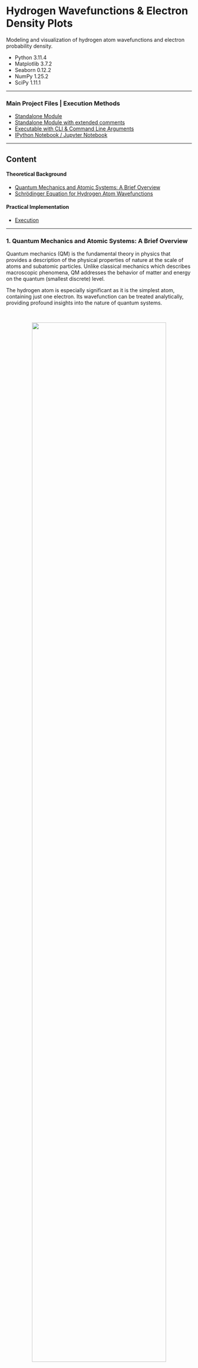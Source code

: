 # Hydrogen Wavefunctions & Electron Density Plots

Modeling and visualization of hydrogen atom wavefunctions and 
electron probability density.

* Python 3.11.4
* Matplotlib 3.7.2
* Seaborn 0.12.2
* NumPy 1.25.2
* SciPy 1.11.1

---
### Main Project Files | Execution Methods
* [Standalone Module](hydrogen_wavefunction.py)
* [Standalone Module with extended comments](hydrogen_wavefunction_annotated.py)
* [Executable with CLI & Command Line Arguments](hydrogen_wavefunction_cli.py)
* [IPython Notebook / Jupyter Notebook](hydrogen_wavefunction_notebook.ipynb)
---

## Content
#### Theoretical Background
* [Quantum Mechanics and Atomic Systems: A Brief Overview](#1-quantum-mechanics-and-atomic-systems-a-brief-overview)
* [Schrödinger Equation for Hydrogen Atom Wavefunctions](#2-schrödinger-equation-for-hydrogen-atom-wavefunctions)
  
#### Practical Implementation
* [Execution](#execution)

---

### 1. Quantum Mechanics and Atomic Systems: A Brief Overview

Quantum mechanics (QM) is the fundamental theory in physics that provides a 
description of the physical properties of nature at the scale of atoms and subatomic particles. 
Unlike classical mechanics which describes macroscopic phenomena, QM addresses the behavior 
of matter and energy on the quantum (smallest discrete) level.

The hydrogen atom is especially significant as it is the simplest atom, containing just one electron. 
Its wavefunction can be treated analytically, providing profound insights into the nature of quantum systems.

<br>

<p align='center'>
  <img src='img/hydrogen_probability_densities.png' width=85% />
</p>
<p align='center'>
    <i>Electron probability density for hydrogen atom orbitals shown as cross-sections</i>
</p>

---

#### 1.1 Wavefunctions

A wavefunction, often denoted as ($\psi$), represents the quantum state of a particle in a system. 
It provides information about the probability amplitude of position and momentum states of the particle. 



#### 1.2 Electron Density | Probability Density

The square magnitude of the wavefunction $|\psi|^2$, gives the probability density for 
the particle's position in space. For an electron in an atom, it describes the spatial distribution 
of the probability of locating the electron.



#### 1.3 Atomic Orbitals

These are mathematical functions that describe the wave-like 
behavior of either one electron or a pair of electrons in an atom. These 
functions can be used to determine the probability of finding an 
electron in any specific region around the atom's nucleus.

<br>

<p align='center'>
    <img src='https://github.com/ssebastianmag/hydrogen-wavefunctions/blob/edda6d746cbe2163f2e92e1191126d0fe7d6488a/img/(3%2C2%2C1)%5Blt%5D.png' width=50% />
</p>
<p align='center'>
    <i>Electron density plot showing regions of varying electron probability</i>
</p>

---

#### 1.4 Quantum Numbers

We can describe quantum numbers as a set of numerical values that provide a complete 
description of a quantum particle's state. 
For electrons in an atom, there are typically four quantum numbers:
<br>

- Principal quantum number ($n$): `( 1 <= n )`<br>
Represents the electron's energy level and relative size of the orbital.


- Azimuthal quantum number ($l$): `( 0 <= l <= n-1 )`<br>
Relates to the shape of the atomic orbital.


- Magnetic quantum number ($m_l$): `( -l <= m <= l )`<br>
Specifies the orientation of the orbital in space.


- Spin quantum number ($m_s$): `( +1/2 or -1/2 )`<br>
Describes the electron's intrinsic spin.

<br>

> [!NOTE]
> In the hydrogen atom, or any atom with a single electron (like ionized helium, lithium, etc.), 
the electron's spin doesn't interact with anything else to affect its spatial distribution.
> 
> For our specific application with the hydrogen atom, we will focus on the first three quantum numbers. 
As the electron's spin doesn't influence the shape or 
distribution of the electron cloud.

---

### 2. Schrödinger Equation for Hydrogen Atom Wavefunctions

The Schrödinger equation serves as the foundation of quantum mechanics,
it is a differential equation that determines the wavefunctions of a quantum system. 
For the hydrogen atom, we use the following representation of the time-independent Schrödinger equation:

$\large \hat{H} \psi = E \psi$

$H$ is the Hamiltonian operator, which represents the total energy (kinetic + potential) of the system, 
and $E$ is the total energy of the system.

Given the spherical symmetry of the hydrogen atom, we may express it in terms of 
spherical coordinates $(r, \theta, \varphi)$ instead of rectangular coordinates $(x, y, z)$. 
Where $r$ is the radial coordinate, $\theta$ is the polar angle (relative to the vertical z-axis), 
and $\varphi$ is the azimuthal angle (relative to the x-axis).

<p align='center'>
  <img src='img/coordinate_system.png' width=38% />
</p>
<p align='center'>
    <i>Relationship between the spherical and rectangular coordinate systems</i>
</p>

The wavefunction $\psi(r, \theta, \varphi)$ can be represented as a product of radial and angular functions:

$\large \psi(r, \theta, \varphi) = R(r) Y(\theta, \varphi)$

When the Hamiltonian is expressed in spherical coordinates, it contains both radial and angular parts.
By substituting this into the Schrödinger equation, we separate the equation into two parts: 
one that depends only on $r$ (the radial part) and another that depends on $\theta$ and $\varphi$ (the angular part).

---

#### 2.1 Radial Component

$\large R_{n \ell}(r) = \sqrt{\left( \frac{2}{n a_0} \right)^3 \frac{(n-\ell-1)!}{2n(n+\ell)!}} e^{-\frac{r}{n a_0}} \left( \frac{2r}{n a_0} \right)^{\ell} L_{n-\ell-1}^{2\ell+1}\left(\frac{2r}{n a_0}\right)$

The radial wavefunction gives us information about the probability
distribution of the electron as a function of distance $r$ from the 
nucleus. Its form encompasses three major terms:

**2.1.1 Exponential Decay**: Signifies the probability decay of finding an 
electron as we move away from the nucleus. Here, $a_0$ is the Bohr 
radius which sets a characteristic scale for atomic dimensions:

$\large e^{-\frac{r}{n a_0}}$

<br>

**2.1.2 Power term**: Dictates how the probability changes with $r$. 
The azimuthal quantum number $\ell$ plays a significant role in determining 
the number of nodes in the radial distribution:

$\large \left( \frac{2r}{n a_0} \right)^{\ell}$

<br>

**2.1.3 Associated Laguerre Polynomials**: These polynomials contribute to the finer structure of the radial part, 
especially defining nodes (regions where the probability is zero):

$\large L_{n-\ell-1}^{2\ell+1}\left(\frac{2r}{n a_0}\right)$

---

#### 2.2 Angular Component

$\large Y_{\ell}^{m}(\theta, \varphi) = (-1)^m \sqrt{\frac{(2\ell+1)}{4\pi}\frac{(\ell-m)!}{(\ell+m)!}} P_{\ell}^{m}(\cos\theta) e^{im\varphi}$

The angular wavefunction yields the spherical harmonics, which gives the angular dependence of the wavefunction in 
terms of the polar ($\theta$) and azimuthal ($\varphi$) angles.

These spherical harmonics provide a detailed account of the shapes and orientations of atomic orbitals,
characterizing how electron probability distributions are spread out in space. 
It has two components:

**2.2.1 Associated Legendre Polynomials**: These dictate the shape of the orbital in the polar ($\theta$) direction,
helping to define the characteristic shapes (s, p, d, etc.) we often associate with atomic orbitals:

$\large P_{\ell}^{m}(\cos\theta)$

<br>

**2.2.2 Exponential Azimuthal Term**: This term provides the orientation of the orbital in the azimuthal plane, as 
determined by the magnetic quantum number $m$:

$\large e^{im\varphi}$

---

#### 2.3 Normalized wavefunction

The resultant normalized wavefunction for the hydrogen atom is the product of the solutions of 
the radial and angular components:

$\large \psi_{n \ell m}(r, \theta, \varphi) = R_{n \ell}(r) Y_{\ell}^{m}(\theta, \varphi)$

<br>

To determine the probability density of the electron being in a certain location,
we integrate the square magnitude of the wavefunction over all space: $|\psi_{n \ell m}|^2$

$\large P(r, \theta, \varphi) = |\psi_{n \ell m}(r, \theta, \varphi)|^2$

---
> Through analysis of the hydrogen atom wavefunction model, the behavior and distribution of electron density
within atomic systems becomes apparent, shedding light upon the inherent uncertainty of quantum mechanics.
---

## Implementation

### Execution

* [Standalone Module:](hydrogen_wavefunction.py)
Run in your preferred IDE or code editor.
* [Standalone Module with extended comments:](hydrogen_wavefunction_annotated.py)
Run in your preferred IDE or code editor.
* [Executable with CLI & Command Line Arguments:](hydrogen_wavefunction_cli.py)
Run directly for the CLI tool or with command line arguments.
* [IPython Notebook / Jupyter Notebook:](hydrogen_wavefunction_notebook.ipynb)
Open with Jupyter Notebook.

---

#### Command line arguments:

```
$ python hydrogen_wavefunction_cli.py --help
```

```   
usage: hydrogen_wavefunction_cli.py [-h] [--dark_theme] [--colormap COLORMAP] [n] [l] [m] [a0_scale_factor]

Hydrogen Atom - Wavefunction and Electron Density Visualization 
for specific quantum states (n, l, m).  

positional arguments:
  n                     (n) Principal quantum number (int)
  l                     (l) Azimuthal quantum number (int)
  m                     (m) Magnetic quantum number (int)
  a0_scale_factor       Bohr radius scale factor (float)

options:
  -h, --help            show this help message and exit
  --dark_theme          If set, the plot uses a dark theme
  --colormap COLORMAP   Seaborn plot colormap

```

---

#### Input args:
    $ python hydrogen_wavefunction_cli.py 3 2 1 0.3

|    Parameter    |            Description            | Value |  Constraint   |
|:---------------:|:---------------------------------:|:-----:|:-------------:|
|        n        |  Principal quantum number ($n$)   |   3   |    1 <= n     |
|        l        | Azimuthal quantum number ($\ell$) |   2   | 0 <= l <= n-1 |
|        m        |   Magnetic quantum number ($m$)   |   1   | -l <= m <= l  |
| a0_scale_factor | Bohr radius scale factor ($a_0$)  |  0.3  |               |
|   dark_theme    |      Enable plot dark theme       |       |               |
|    colormap     |       Seaborn plot colormap       |       |               |

#### Output:

<p align='left'>
  <img src='https://github.com/ssebastianmag/hydrogen-wavefunctions/blob/edda6d746cbe2163f2e92e1191126d0fe7d6488a/img/(3%2C2%2C1)%5Blt%5D.png' width=60% />
</p>

---

#### Input args:
    $ python hydrogen_wavefunction_cli.py 3 2 1 0.3 --dark_theme

|    Parameter    |            Description            |    Value     |  Constraint   |
|:---------------:|:---------------------------------:|:------------:|:-------------:|
|        n        |  Principal quantum number ($n$)   |      3       |    1 <= n     |
|        l        | Azimuthal quantum number ($\ell$) |      2       | 0 <= l <= n-1 |
|        m        |   Magnetic quantum number ($m$)   |      1       | -l <= m <= l  |
| a0_scale_factor | Bohr radius scale factor ($a_0$)  |     0.3      |               |
|   dark_theme    |      Enable plot dark theme       | --dark_theme |               |
|    colormap     |       Seaborn plot colormap       |              |               |

#### Output:

<p align='left'>
  <img src='https://github.com/ssebastianmag/hydrogen-wavefunctions/blob/edda6d746cbe2163f2e92e1191126d0fe7d6488a/img/(3%2C2%2C1)%5Bdt%5D.png' width=60% />
</p>

---

#### Input args:
    $ python hydrogen_wavefunction_cli.py 4 3 0 0.2 --colormap "magma"

|    Parameter    |            Description            |  Value  |  Constraint   |
|:---------------:|:---------------------------------:|:-------:|:-------------:|
|        n        |  Principal quantum number ($n$)   |    4    |    1 <= n     |
|        l        | Azimuthal quantum number ($\ell$) |    3    | 0 <= l <= n-1 |
|        m        |   Magnetic quantum number ($m$)   |    0    | -l <= m <= l  |
| a0_scale_factor | Bohr radius scale factor ($a_0$)  |   0.2   |               |
|   dark_theme    |      Enable plot dark theme       |         |               |
|    colormap     |       Seaborn plot colormap       | "magma" |               |

#### Output:

<p align='left'>
  <img src='https://github.com/ssebastianmag/hydrogen-wavefunctions/blob/edda6d746cbe2163f2e92e1191126d0fe7d6488a/img/(4%2C3%2C0)%5Blt%5D.png' width=60% />
</p>

---

#### Input args:
    $ python hydrogen_wavefunction_cli.py 4 3 0 0.2 --dark_theme --colormap "magma"

|    Parameter    |            Description            |    Value     |  Constraint   |
|:---------------:|:---------------------------------:|:------------:|:-------------:|
|        n        |  Principal quantum number ($n$)   |      4       |    1 <= n     |
|        l        | Azimuthal quantum number ($\ell$) |      3       | 0 <= l <= n-1 |
|        m        |   Magnetic quantum number ($m$)   |      0       | -l <= m <= l  |
| a0_scale_factor | Bohr radius scale factor ($a_0$)  |     0.2      |               |
|   dark_theme    |      Enable plot dark theme       | --dark_theme |               |
|    colormap     |       Seaborn plot colormap       |   "magma"    |               |

#### Output:

<p align='left'>
  <img src='https://github.com/ssebastianmag/hydrogen-wavefunctions/blob/edda6d746cbe2163f2e92e1191126d0fe7d6488a/img/(4%2C3%2C0)%5Bdt%5D.png' width=60% />
</p>

---

#### Input args:
    $ python hydrogen_wavefunction_cli.py 4 3 1 0.2 --dark_theme --colormap "mako"

|    Parameter    |            Description            |    Value     |  Constraint   |
|:---------------:|:---------------------------------:|:------------:|:-------------:|
|        n        |  Principal quantum number ($n$)   |      4       |    1 <= n     |
|        l        | Azimuthal quantum number ($\ell$) |      3       | 0 <= l <= n-1 |
|        m        |   Magnetic quantum number ($m$)   |      1       | -l <= m <= l  |
| a0_scale_factor | Bohr radius scale factor ($a_0$)  |     0.2      |               |
|   dark_theme    |      Enable plot dark theme       | --dark_theme |               |
|    colormap     |       Seaborn plot colormap       |    "mako"    |               |

#### Output:

<p align='left'>
  <img src='https://github.com/ssebastianmag/hydrogen-wavefunctions/blob/edda6d746cbe2163f2e92e1191126d0fe7d6488a/img/(4%2C3%2C1)%5Bdt%5D.png' width=60% />
</p>

As we examine the electron density plots corresponding to the quantum numbers above, 
we notice that with increasing principal quantum number $n$, 
the complexity of the wavefunction grows Specifically:

- The number of nodes (regions where the probability density is zero) increases.
- The electron's spatial distribution expands, covering larger regions around the nucleus. 
- The overall shape of the atomic orbital becomes more intricate and detailed.

---

#### Input args:
    $ python hydrogen_wavefunction_cli.py 9 6 1 0.04 --dark_theme --colormap "mako"

|    Parameter    |            Description            |    Value     |  Constraint   |
|:---------------:|:---------------------------------:|:------------:|:-------------:|
|        n        |  Principal quantum number ($n$)   |      9       |    1 <= n     |
|        l        | Azimuthal quantum number ($\ell$) |      6       | 0 <= l <= n-1 |
|        m        |   Magnetic quantum number ($m$)   |      1       | -l <= m <= l  |
| a0_scale_factor | Bohr radius scale factor ($a_0$)  |     0.04     |               |
|   dark_theme    |      Enable plot dark theme       | --dark_theme |               |
|    colormap     |       Seaborn plot colormap       |    "mako"    |               |

#### Output:

<p align='left'>
  <img src='https://github.com/ssebastianmag/hydrogen-wavefunctions/blob/edda6d746cbe2163f2e92e1191126d0fe7d6488a/img/(9%2C6%2C1)%5Bdt%5D.png' width=60% />
</p>

---

#### Input args:
    $ python hydrogen_wavefunction_cli.py 20 10 5 0.01 --dark_theme --colormap "mako"

|    Parameter    |            Description            |    Value     |  Constraint   |
|:---------------:|:---------------------------------:|:------------:|:-------------:|
|        n        |  Principal quantum number ($n$)   |      20      |    1 <= n     |
|        l        | Azimuthal quantum number ($\ell$) |      10      | 0 <= l <= n-1 |
|        m        |   Magnetic quantum number ($m$)   |      5       | -l <= m <= l  |
| a0_scale_factor | Bohr radius scale factor ($a_0$)  |     0.01     |               |
|   dark_theme    |      Enable plot dark theme       | --dark_theme |               |
|    colormap     |       Seaborn plot colormap       |    "mako"    |               |

#### Output:

<p align='left'>
  <img src='https://github.com/ssebastianmag/hydrogen-wavefunctions/blob/edda6d746cbe2163f2e92e1191126d0fe7d6488a/img/(20%2C10%2C5)%5Bdt%5D.png' width=60% />
</p>

For extremely high quantum numbers, the following effects can be observed:

- The complexity increases even further, resulting in numerous nodes and intricate patterns.
- Evaluating the wavefunction over a vast spatial domain becomes computationally intensive.
- Visualization can become cluttered, making it harder to discern specific details or features.

---
